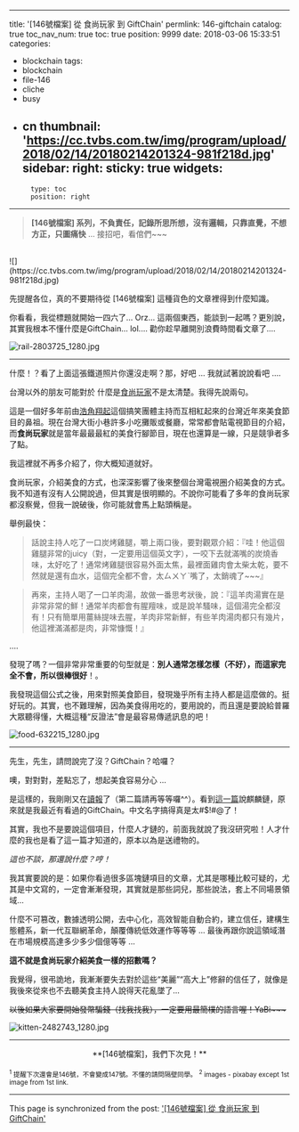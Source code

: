
---
title: '[146號檔案] 從 食尚玩家 到 GiftChain'
permlink: 146-giftchain
catalog: true
toc_nav_num: true
toc: true
position: 9999
date: 2018-03-06 15:33:51
categories:
- blockchain
tags:
- blockchain
- file-146
- cliche
- busy
- cn
thumbnail: 'https://cc.tvbs.com.tw/img/program/upload/2018/02/14/20180214201324-981f218d.jpg'
sidebar:
    right:
        sticky: true
widgets:
    -
        type: toc
        position: right
---


>**[146號檔案] 系列，不負責任，記錄所思所想，沒有邏輯，只靠直覺，不想方正，只圖痛快** ... 接招吧，看倌們~~~
<br>
![](https://cc.tvbs.com.tw/img/program/upload/2018/02/14/20180214201324-981f218d.jpg)

先提醒各位，真的不要期待從 [146號檔案] 這種貨色的文章裡得到什麼知識。

你看看，我從標題就開始一四六了... Orz... 這兩個東西，能談到一起嗎？更別說，其實我根本不懂什麼是GiftChain... lol.... 勸你趁早離開別浪費時間看文章了....

![rail-2803725_1280.jpg](https://steemitimages.com/DQmQBq3YBRTfGAVeKqN75BA39CDywyRgh5FQuwUDyiZozVV/rail-2803725_1280.jpg)

*****
什麼！？看了上面這張鐵道照片你還沒走啊？那，好吧 ... 我就試著說說看吧 ....

台灣以外的朋友可能對於 什麼是[食尚玩家](https://supertaste.tvbs.com.tw/)不是太清楚。我得先說兩句。

這是一個好多年前由[浩角翔起](https://www.facebook.com/plungon/)這個搞笑團體主持而互相紅起來的台灣近年來美食節目的鼻祖。現在台灣大街小巷許多小吃攤販或餐廳，常常都會貼電視節目的介紹，而**食尚玩家**就是當年最最最紅的美食行腳節目，現在也還算是一線，只是競爭者多了點。

我這裡就不再多介紹了，你大概知道就好。

食尚玩家，介紹美食的方式，也深深影響了後來整個台灣電視圈介紹美食的方式。我不知道有沒有人公開說過，但其實是很明顯的。不說你可能看了多年的食尚玩家都沒察覺，但我一說破後，你可能就會馬上點頭稱是。

舉例最快：

>話說主持人吃了一口炭烤雞腿，嚼上兩口後，要對觀眾介紹：『哇！他這個雞腿非常的juicy（對，一定要用這個英文字），一咬下去就滿嘴的炭燒香味，太好吃了！通常烤雞腿很容易外面太焦，最裡面雞肉會太柴太乾，要不然就是還有血水，這個完全都不會，太ㄙㄨㄚˋ嘴了，太銷魂了~~~』

>再來，主持人喝了一口羊肉湯，故做一番思考狀後，說：『這羊肉湯實在是非常非常的鮮！通常羊肉都會有腥羶味，或是說羊騷味，這個湯完全都沒有！只有簡單用薑絲提味去腥，羊肉非常新鮮，有些羊肉湯肉都只有幾片，他這裡滿滿都是肉，非常慷慨！』

....

發現了嗎？一個非常非常重要的句型就是：**別人通常怎樣怎樣（不好），而這家完全不會，所以很棒很好**！。

我發現這個公式之後，用來對照美食節目，發現幾乎所有主持人都是這麼做的。挺好玩的。其實，也不難理解，因為美食得用吃的，要用說的，而且還是要說給普羅大眾聽得懂，大概這種“反證法”會是最容易傳遞訊息的吧！

![food-632215_1280.jpg](https://steemitimages.com/DQmaW7X2wKukCSVqZE9UgLpXmCon4oGLZBYhnh3tz7V5AK1/food-632215_1280.jpg)

*****

先生，先生，請問說完了沒？GiftChain？哈囉？

噢，對對對，差點忘了，想起美食容易分心 ... 

是這樣的，我剛剛又在[讀報](https://steemit.com/blockchain/@deanliu/67lils)了（第二篇請再等等囉^^）。看到[這一篇](http://www.quamnet.com/newscontent.action?articleId=5617346)說麒麟鏈，原來就是我最近有看過的GiftChain。中文名字搞得真是太#$!#@了！

其實，我也不是要說這個項目，什麼人才鏈的，前面我就說了我沒研究啦！人才什麼的我也是看了這一篇才知道的，原本以為是送禮物的。

*這也不談，那還說什麼？哼！*

我其實要說的是：如果你看過很多區塊鏈項目的文章，尤其是哪種比較可疑的，尤其是中文寫的，一定會漸漸發現，其實就是那些詞兒，那些說法，套上不同場景領域...

什麼不可篡改，數據透明公開，去中心化，高效智能自動合約，建立信任，建構生態體系，新一代互聯網革命，顛覆傳統低效運作等等等 ... 最後再跟你說這領域潛在市場規模高達多少多少個億等等 ...

**這不就是食尚玩家介紹美食一樣的招數嗎？**

我覺得，很弔詭地，我漸漸要失去對於這些“美麗”“高大上”修辭的信任了，就像是我後來從來也不去聽美食主持人說得天花亂墜了... 

<del>以後如果大家要開始發幣騙錢（找我找我），一定要用最簡樸的語言喔！YaBi~~~</del>

![kitten-2482743_1280.jpg](https://steemitimages.com/DQmQsytymFxPNcz9N5NbbZXMUk935MLgU6RoCw7giwHKjz5/kitten-2482743_1280.jpg)
****

<center>**[146號檔案]，我們下次見！**</center>

<sub><sup>1</sup> 提醒下次還會是146號，不會變成147號。不懂的請問隔壁同學。</sub>
<sub><sup>2</sup> images - pixabay except 1st image from 1st link.</sub>


- - -

This page is synchronized from the post: ['[146號檔案] 從 食尚玩家 到 GiftChain'](https://steemit.com/@deanliu/146-giftchain)
